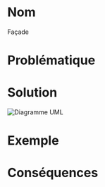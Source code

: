 # Nom
Façade

# Problématique

# Solution
![Diagramme UML](https://refactoring.guru/images/patterns/diagrams/facade/structure.png?id=258401362234ac77a2aaf1cde62339e7)

# Exemple

# Conséquences